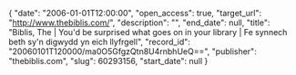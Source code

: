 {
  "date": "2006-01-01T12:00:00", 
  "open_access": true, 
  "target_url": "http://www.thebiblis.com/", 
  "description": "", 
  "end_date": null, 
  "title": "Biblis, The  | You'd be surprised what goes on in your library | Fe synnech beth sy'n digwydd yn eich llyfrgell", 
  "record_id": "20060101T120000/ma0O5GfgzQtn8U4rnbhUeQ==", 
  "publisher": "thebiblis.com", 
  "slug": 60293156, 
  "start_date": null
}


